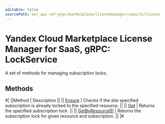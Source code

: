 ```yaml
---
editable: false
sourcePath: en/_api-ref-grpc/marketplace/licensemanager/saas/v1/license-manager/saas/api-ref/grpc/Lock/index.md
---
```


# Yandex Cloud Marketplace License Manager for SaaS, gRPC: LockService

A set of methods for managing subscription locks.

## Methods

#|
||Method | Description ||
|| [Ensure](ensure.md) | Checks if the she specified subscription is already locked to the specified resource. ||
|| [Get](get.md) | Returns the specified subscription lock. ||
|| [GetByResourceID](getByResourceID.md) | Returns the subscription lock for given resource and subscription. ||
|#